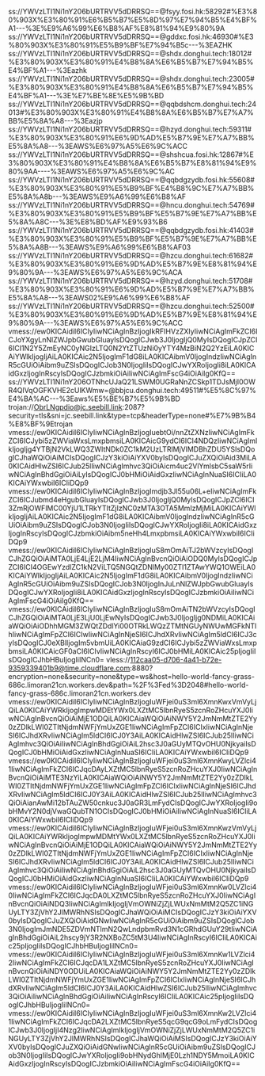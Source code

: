 ss://YWVzLTI1Ni1nY206bURTRVV5dDRRSQ==@fsyy.fosi.hk:58292#%E3%80%903X%E3%80%91%E6%B5%B7%E5%8D%97%E7%94%B5%E4%BF%A1---%3E%E9%A6%99%E6%B8%AF%E8%81%94%E9%80%9A
ss://YWVzLTI1Ni1nY206bURTRVV5dDRRSQ==@gddxc.fosi.hk:46930#%E3%80%903X%E3%80%91%E5%B9%BF%E7%94%B5c---%3EAZHK
ss://YWVzLTI1Ni1nY206bURTRVV5dDRRSQ==@shdx.donghui.tech:18012#%E3%80%903X%E3%80%91%E4%B8%8A%E6%B5%B7%E7%94%B5%E4%BF%A1---%3Eazhk
ss://YWVzLTI1Ni1nY206bURTRVV5dDRRSQ==@shdx.donghui.tech:23005#%E3%80%903X%E3%80%91%E4%B8%8A%E6%B5%B7%E7%94%B5%E4%BF%A1---%3E%E7%BE%8E%E5%9B%BD
ss://YWVzLTI1Ni1nY206bURTRVV5dDRRSQ==@qqbdshcm.donghui.tech:24013#%E3%80%903X%E3%80%91%E4%B8%8A%E6%B5%B7%E7%A7%BB%E5%8A%A8---%3Eazjp
ss://YWVzLTI1Ni1nY206bURTRVV5dDRRSQ==@hzyd.donghui.tech:59311#%E3%80%903X%E3%80%91%E6%9D%AD%E5%B7%9E%E7%A7%BB%E5%8A%A8---%3EAWS%E6%97%A5%E6%9C%ACC
ss://YWVzLTI1Ni1nY206bURTRVV5dDRRSQ==@shshcua.fosi.hk:12867#%E3%80%903X%E3%80%91%E4%B8%8A%E6%B5%B7%E8%81%94%E9%80%9AA----%3EAWS%E6%97%A5%E6%9C%AC
ss://YWVzLTI1Ni1nY206bURTRVV5dDRRSQ==@qqbdgzydb.fosi.hk:55608#%E3%80%903X%E3%80%91%E5%B9%BF%E4%B8%9C%E7%A7%BB%E5%8A%A8b---%3EAWS%E9%A6%99%E6%B8%AF
ss://YWVzLTI1Ni1nY206bURTRVV5dDRRSQ==@hncu.donghui.tech:54769#%E3%80%903X%E3%80%91%E5%B9%BF%E5%B7%9E%E7%A7%BB%E5%8A%A8C---%3E%E8%BD%AF%E9%93%B6
ss://YWVzLTI1Ni1nY206bURTRVV5dDRRSQ==@qqbdgzydb.fosi.hk:41403#%E3%80%903X%E3%80%91%E5%B9%BF%E5%B7%9E%E7%A7%BB%E5%8A%A8B---%3EAWS%E9%A6%99%E6%B8%AF03
ss://YWVzLTI1Ni1nY206bURTRVV5dDRRSQ==@hzcu.donghui.tech:61682#%E3%80%903X%E3%80%91%E6%9D%AD%E5%B7%9E%E8%81%94%E9%80%9A---%3EAWS%E6%97%A5%E6%9C%ACA
ss://YWVzLTI1Ni1nY206bURTRVV5dDRRSQ==@hzyd.donghui.tech:51708#%E3%80%903X%E3%80%91%E6%9D%AD%E5%B7%9E%E7%A7%BB%E5%8A%A8---%3EAWS02%E9%A6%99%E6%B8%AF
ss://YWVzLTI1Ni1nY206bURTRVV5dDRRSQ==@hzcu.donghui.tech:52500#%E3%80%903X%E3%80%91%E6%9D%AD%E5%B7%9E%E8%81%94%E9%80%9A---%3EAWS%E6%97%A5%E6%9C%ACC
vmess://ew0KICAidiI6ICIyIiwNCiAgInBzIjogIkRFIHVzZXIyIiwNCiAgImFkZCI6ICJoYXgyLnNlZWJpbGwubGluayIsDQogICJwb3J0IjogIjQ0MyIsDQogICJpZCI6ICI1N2Y5ZmEyNC0yNGIzLTQ0N2YtZTUzNi0yYTY4MzBiN2Q2YzEiLA0KICAiYWlkIjogIjAiLA0KICAic2N5IjogImF1dG8iLA0KICAibmV0IjogIndzIiwNCiAgInR5cGUiOiAibm9uZSIsDQogICJob3N0IjogIiIsDQogICJwYXRoIjogIi8iLA0KICAidGxzIjogInRscyIsDQogICJzbmkiOiAiIiwNCiAgImFscG4iOiAiIg0KfQ==
ss://YWVzLTI1Ni1nY206OTNhcUJaQ21LSWM0UGRaNnZCSkp1TDJsMjI0OWR4QlVqOGFKVHE2cUlKWmw=@bbjcu.donghui.tech:49511#%E5%8C%97%E4%BA%AC---%3Eaws%E5%BE%B7%E5%9B%BD
trojan://ObrLNgpdio@jc.seebill.link:2087?security=tls&sni=jc.seebill.link&type=tcp&headerType=none#%E7%9B%B4%E8%BF%9Etrojan
vmess://ew0KICAidiI6ICIyIiwNCiAgInBzIjogIuebtOi/nnZtZXNzIiwNCiAgImFkZCI6ICJybi5zZWViaWxsLmxpbmsiLA0KICAicG9ydCI6ICI4NDQzIiwNCiAgImlkIjogIjg4YTBjN2VkLWQ3ZWItNDk0ZC1kM2UzLTRlMjVlMDBhZDU5YSIsDQogICJhaWQiOiAiMCIsDQogICJzY3kiOiAiYXV0byIsDQogICJuZXQiOiAid3MiLA0KICAidHlwZSI6ICJub25lIiwNCiAgImhvc3QiOiAicm4uc2VlYmlsbC5saW5rIiwNCiAgInBhdGgiOiAiLyIsDQogICJ0bHMiOiAidGxzIiwNCiAgInNuaSI6ICIiLA0KICAiYWxwbiI6ICIiDQp9
vmess://ew0KICAidiI6ICIyIiwNCiAgInBzIjogImdjb3Jl55u06L+eIiwNCiAgImFkZCI6ICJubmd4eHgubGluayIsDQogICJwb3J0IjogIjQ0MyIsDQogICJpZCI6ICI3ZmRjOWFlMC00YjU1LTRkYTItZjIzNC0zMTA3OTA5MmIzMjMiLA0KICAiYWlkIjogIjAiLA0KICAic2N5IjogImF1dG8iLA0KICAibmV0IjogIndzIiwNCiAgInR5cGUiOiAibm9uZSIsDQogICJob3N0IjogIiIsDQogICJwYXRoIjogIi8iLA0KICAidGxzIjogInRscyIsDQogICJzbmkiOiAibm5neHh4LmxpbmsiLA0KICAiYWxwbiI6ICIiDQp9
vmess://ew0KICAidiI6ICIyIiwNCiAgInBzIjogIuS8mOmAiTJ2bWVzcyIsDQogICJhZGQiOiAiMTA0LjE4LjE2LjM4IiwNCiAgInBvcnQiOiAiODQ0MyIsDQogICJpZCI6ICI4OGEwYzdlZC1kN2ViLTQ5NGQtZDNlMy00ZTI1ZTAwYWQ1OWEiLA0KICAiYWlkIjogIjAiLA0KICAic2N5IjogImF1dG8iLA0KICAibmV0IjogIndzIiwNCiAgInR5cGUiOiAibm9uZSIsDQogICJob3N0IjogInJuLnNlZWJpbGwubGluayIsDQogICJwYXRoIjogIi8iLA0KICAidGxzIjogInRscyIsDQogICJzbmkiOiAiIiwNCiAgImFscG4iOiAiIg0KfQ==
vmess://ew0KICAidiI6ICIyIiwNCiAgInBzIjogIuS8mOmAiTN2bWVzcyIsDQogICJhZGQiOiAiMTA0LjE3LjU0LjEwNyIsDQogICJwb3J0IjogIjg0NDMiLA0KICAiaWQiOiAiODhhMGM3ZWQtZDdlYi00OTRkLWQzZTMtNGUyNWUwMGFkNTlhIiwNCiAgImFpZCI6ICIwIiwNCiAgInNjeSI6ICJhdXRvIiwNCiAgIm5ldCI6ICJ3cyIsDQogICJ0eXBlIjogIm5vbmUiLA0KICAiaG9zdCI6ICJybi5zZWViaWxsLmxpbmsiLA0KICAicGF0aCI6ICIvIiwNCiAgInRscyI6ICJ0bHMiLA0KICAic25pIjogIiIsDQogICJhbHBuIjogIiINCn0=
vless://112caa05-d706-4a41-b72e-9359339401b9@time.cloudflare.com:8880?encryption=none&security=none&type=ws&host=hello-world-fancy-grass-686c.limoran21cn.workers.dev&path=%2F%3Fed%3D2048#hello-world-fancy-grass-686c.limoran21cn.workers.dev
vmess://ew0KICAidiI6ICIyIiwNCiAgInBzIjogIuWFjei0uS3ml6XmnKwxVmVyLjQiLA0KICAiYWRkIjogImpwMDEtYWx0LXZtMC5lbnRyeS5zcnRoZHcuYXJ0IiwNCiAgInBvcnQiOiAiMjE1ODQiLA0KICAiaWQiOiAiNWY5Y2JmNmMtZTE2Yy0zZDlkLWI0ZTItNjdmNWFjYmUxZGE1IiwNCiAgImFpZCI6ICIxIiwNCiAgInNjeSI6ICJhdXRvIiwNCiAgIm5ldCI6ICJ0Y3AiLA0KICAidHlwZSI6ICJub25lIiwNCiAgImhvc3QiOiAiIiwNCiAgInBhdGgiOiAiL2hsc3J0aGUyMTQvOHU0NjkyaiIsDQogICJ0bHMiOiAidGxzIiwNCiAgInNuaSI6ICIiLA0KICAiYWxwbiI6ICIiDQp9
vmess://ew0KICAidiI6ICIyIiwNCiAgInBzIjogIuWFjei0uS3ml6XmnKwyLVZlci41IiwNCiAgImFkZCI6ICJqcDAyLXZtMC5lbnRyeS5zcnRoZHcuYXJ0IiwNCiAgInBvcnQiOiAiMTE3NzYiLA0KICAiaWQiOiAiNWY5Y2JmNmMtZTE2Yy0zZDlkLWI0ZTItNjdmNWFjYmUxZGE1IiwNCiAgImFpZCI6ICIxIiwNCiAgInNjeSI6ICJhdXRvIiwNCiAgIm5ldCI6ICJ0Y3AiLA0KICAidHlwZSI6ICJub25lIiwNCiAgImhvc3QiOiAianAwMi12bTAuZW50cnkuc3J0aGR3LmFydCIsDQogICJwYXRoIjogIi9obHMvY2N0djVwaGQubTN1OCIsDQogICJ0bHMiOiAiIiwNCiAgInNuaSI6ICIiLA0KICAiYWxwbiI6ICIiDQp9
vmess://ew0KICAidiI6ICIyIiwNCiAgInBzIjogIuWFjei0uS3ml6XmnKwzVmVyLjQiLA0KICAiYWRkIjogImpwMDMtYWx0LXZtMC5lbnRyeS5zcnRoZHcuYXJ0IiwNCiAgInBvcnQiOiAiMjE1ODQiLA0KICAiaWQiOiAiNWY5Y2JmNmMtZTE2Yy0zZDlkLWI0ZTItNjdmNWFjYmUxZGE1IiwNCiAgImFpZCI6ICIxIiwNCiAgInNjeSI6ICJhdXRvIiwNCiAgIm5ldCI6ICJ0Y3AiLA0KICAidHlwZSI6ICJub25lIiwNCiAgImhvc3QiOiAiIiwNCiAgInBhdGgiOiAiL2hsc3J0aGUyMTQvOHU0NjkyaiIsDQogICJ0bHMiOiAidGxzIiwNCiAgInNuaSI6ICIiLA0KICAiYWxwbiI6ICIiDQp9
vmess://ew0KICAidiI6ICIyIiwNCiAgInBzIjogIuWFjei0uS3ml6XmnKw0LVZlci40IiwNCiAgImFkZCI6ICJqcDA0LXZtMC5lbnRyeS5zcnRoZHcuYXJ0IiwNCiAgInBvcnQiOiAiNDQ3IiwNCiAgImlkIjogIjVmOWNiZjZjLWUxNmMtM2Q5ZC1iNGUyLTY3ZjVhY2JlMWRhNSIsDQogICJhaWQiOiAiMCIsDQogICJzY3kiOiAiYXV0byIsDQogICJuZXQiOiAidGNwIiwNCiAgInR5cGUiOiAibm9uZSIsDQogICJob3N0IjogImJmNDE5ZDVmNTlmN2QwLndpbmRvd3N1cGRhdGUuY29tIiwNCiAgInBhdGgiOiAiL2hscy9jY3R2NXBoZC5tM3U4IiwNCiAgInRscyI6ICIiLA0KICAic25pIjogIiIsDQogICJhbHBuIjogIiINCn0=
vmess://ew0KICAidiI6ICIyIiwNCiAgInBzIjogIuWFjei0uS3ml6XmnKw1LVZlci42IiwNCiAgImFkZCI6ICJqcDA1LXZtMC5lbnRyeS5zcnRoZHcuYXJ0IiwNCiAgInBvcnQiOiAiNDY0ODUiLA0KICAiaWQiOiAiNWY5Y2JmNmMtZTE2Yy0zZDlkLWI0ZTItNjdmNWFjYmUxZGE1IiwNCiAgImFpZCI6ICIxIiwNCiAgInNjeSI6ICJhdXRvIiwNCiAgIm5ldCI6ICJ0Y3AiLA0KICAidHlwZSI6ICJub25lIiwNCiAgImhvc3QiOiAiIiwNCiAgInBhdGgiOiAiIiwNCiAgInRscyI6ICIiLA0KICAic25pIjogIiIsDQogICJhbHBuIjogIiINCn0=
vmess://ew0KICAidiI6ICIyIiwNCiAgInBzIjogIuWFjei0uS3ml6XmnKw2LVZlci41IiwNCiAgImFkZCI6ICJqcDA2LXZtMC5lbnRyeS5qcG9qcG9oLmFydCIsDQogICJwb3J0IjogIjI4Nzg2IiwNCiAgImlkIjogIjVmOWNiZjZjLWUxNmMtM2Q5ZC1iNGUyLTY3ZjVhY2JlMWRhNSIsDQogICJhaWQiOiAiMSIsDQogICJzY3kiOiAiYXV0byIsDQogICJuZXQiOiAidGNwIiwNCiAgInR5cGUiOiAibm9uZSIsDQogICJob3N0IjogIiIsDQogICJwYXRoIjogIi9obHNydGhlMjE0Lzh1NDY5MmoiLA0KICAidGxzIjogInRscyIsDQogICJzbmkiOiAiIiwNCiAgImFscG4iOiAiIg0KfQ==
